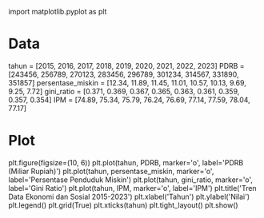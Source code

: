 import matplotlib.pyplot as plt

# Data
tahun = [2015, 2016, 2017, 2018, 2019, 2020, 2021, 2022, 2023]
PDRB = [243456, 256789, 270123, 283456, 296789, 301234, 314567, 331890, 351857]
persentase_miskin = [12.34, 11.89, 11.45, 11.01, 10.57, 10.13, 9.69, 9.25, 7.72]
gini_ratio = [0.371, 0.369, 0.367, 0.365, 0.363, 0.361, 0.359, 0.357, 0.354]
IPM = [74.89, 75.34, 75.79, 76.24, 76.69, 77.14, 77.59, 78.04, 77.17]

# Plot
plt.figure(figsize=(10, 6))
plt.plot(tahun, PDRB, marker='o', label='PDRB (Miliar Rupiah)')
plt.plot(tahun, persentase_miskin, marker='o', label='Persentase Penduduk Miskin')
plt.plot(tahun, gini_ratio, marker='o', label='Gini Ratio')
plt.plot(tahun, IPM, marker='o', label='IPM')
plt.title('Tren Data Ekonomi dan Sosial 2015-2023')
plt.xlabel('Tahun')
plt.ylabel('Nilai')
plt.legend()
plt.grid(True)
plt.xticks(tahun)
plt.tight_layout()
plt.show()
